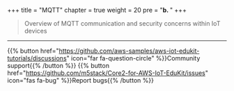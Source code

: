 +++
title = "MQTT"
chapter = true
weight = 20
pre = "<b>b. </b>"
+++


> Overview of MQTT communication and security concerns within IoT devices


---
{{% button href="https://github.com/aws-samples/aws-iot-edukit-tutorials/discussions" icon="far fa-question-circle" %}}Community support{{% /button %}} {{% button href="https://github.com/m5stack/Core2-for-AWS-IoT-EduKit/issues" icon="fas fa-bug" %}}Report bugs{{% /button %}}